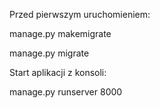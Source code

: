 Przed pierwszym uruchomieniem:

manage.py makemigrate

manage.py migrate

Start aplikacji z konsoli:

manage.py runserver 8000
